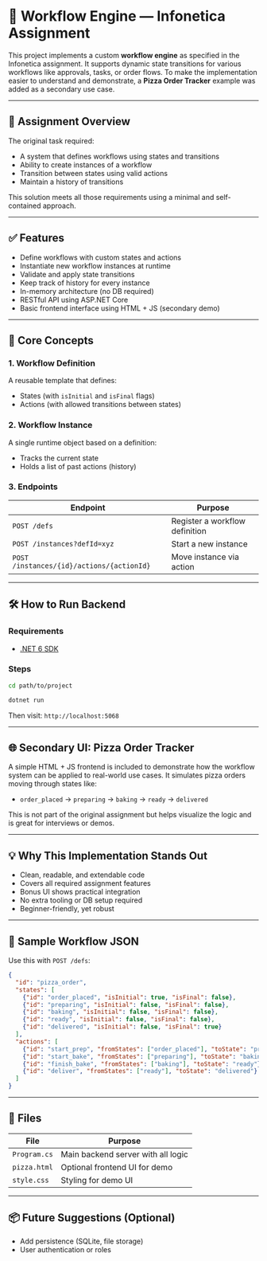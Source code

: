 # 🧠 Workflow Engine — Infonetica Assignment

This project implements a custom **workflow engine** as specified in the Infonetica assignment. It supports dynamic state transitions for various workflows like approvals, tasks, or order flows. To make the implementation easier to understand and demonstrate, a **Pizza Order Tracker** example was added as a secondary use case.

---

## 📄 Assignment Overview

The original task required:

* A system that defines workflows using states and transitions
* Ability to create instances of a workflow
* Transition between states using valid actions
* Maintain a history of transitions

This solution meets all those requirements using a minimal and self-contained approach.

---

## ✅ Features

* Define workflows with custom states and actions
* Instantiate new workflow instances at runtime
* Validate and apply state transitions
* Keep track of history for every instance
* In-memory architecture (no DB required)
* RESTful API using ASP.NET Core
* Basic frontend interface using HTML + JS (secondary demo)

---

## 🧠 Core Concepts

### 1. Workflow Definition

A reusable template that defines:

* States (with `isInitial` and `isFinal` flags)
* Actions (with allowed transitions between states)

### 2. Workflow Instance

A single runtime object based on a definition:

* Tracks the current state
* Holds a list of past actions (history)

### 3. Endpoints

| Endpoint                                  | Purpose                        |
| ----------------------------------------- | ------------------------------ |
| `POST /defs`                              | Register a workflow definition |
| `POST /instances?defId=xyz`               | Start a new instance           |
| `POST /instances/{id}/actions/{actionId}` | Move instance via action       |

---

## 🛠 How to Run Backend

### Requirements

* [.NET 6 SDK](https://dotnet.microsoft.com/en-us/download)

### Steps

```bash
cd path/to/project

dotnet run
```

Then visit: `http://localhost:5068`

---

## 🌐 Secondary UI: Pizza Order Tracker

A simple HTML + JS frontend is included to demonstrate how the workflow system can be applied to real-world use cases. It simulates pizza orders moving through states like:

* `order_placed` → `preparing` → `baking` → `ready` → `delivered`

This is not part of the original assignment but helps visualize the logic and is great for interviews or demos.

---

## 💡 Why This Implementation Stands Out

* Clean, readable, and extendable code
* Covers all required assignment features
* Bonus UI shows practical integration
* No extra tooling or DB setup required
* Beginner-friendly, yet robust

---

## 🔧 Sample Workflow JSON

Use this with `POST /defs`:

```json
{
  "id": "pizza_order",
  "states": [
    {"id": "order_placed", "isInitial": true, "isFinal": false},
    {"id": "preparing", "isInitial": false, "isFinal": false},
    {"id": "baking", "isInitial": false, "isFinal": false},
    {"id": "ready", "isInitial": false, "isFinal": false},
    {"id": "delivered", "isInitial": false, "isFinal": true}
  ],
  "actions": [
    {"id": "start_prep", "fromStates": ["order_placed"], "toState": "preparing"},
    {"id": "start_bake", "fromStates": ["preparing"], "toState": "baking"},
    {"id": "finish_bake", "fromStates": ["baking"], "toState": "ready"},
    {"id": "deliver", "fromStates": ["ready"], "toState": "delivered"}
  ]
}
```

---

## 🧾 Files

| File         | Purpose                            |
| ------------ | ---------------------------------- |
| `Program.cs` | Main backend server with all logic |
| `pizza.html` | Optional frontend UI for demo      |
| `style.css`  | Styling for demo UI                |

---

## 📦 Future Suggestions (Optional)

* Add persistence (SQLite, file storage)
* User authentication or roles
